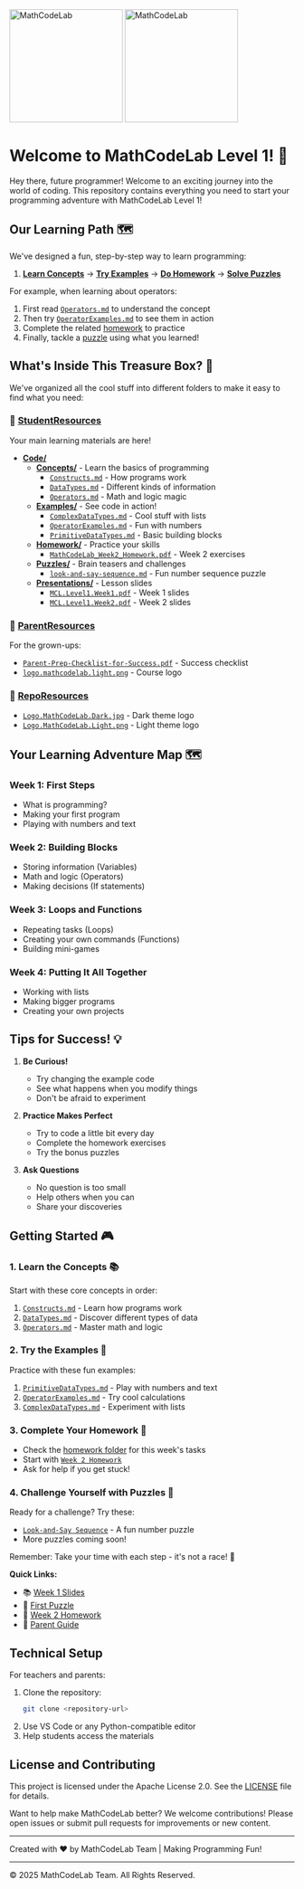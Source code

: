 <img src="../../../RepoResources/Logo.MathCodeLab.Light.png#gh-light-mode-only" alt="MathCodeLab" width="200"/>
<img src="../../../RepoResources/Logo.MathCodeLab.Dark.jpg#gh-dark-mode-only" alt="MathCodeLab" width="200"/>

# Welcome to MathCodeLab Level 1! 🚀

Hey there, future programmer! Welcome to an exciting journey into the world of coding. This repository contains everything you need to start your programming adventure with MathCodeLab Level 1!

## Our Learning Path 🗺️

We've designed a fun, step-by-step way to learn programming:

1. **[Learn Concepts](StudentResources/Code/Concepts/)** → **[Try Examples](StudentResources/Code/Examples/)** → **[Do Homework](StudentResources/Homework/)** → **[Solve Puzzles](StudentResources/Puzzles/)**

For example, when learning about operators:
1. First read [`Operators.md`](StudentResources/Code/Concepts/Operators.md) to understand the concept
2. Then try [`OperatorExamples.md`](StudentResources/Code/Examples/OperatorExamples.md) to see them in action
3. Complete the related [homework](StudentResources/Homework/) to practice
4. Finally, tackle a [puzzle](StudentResources/Puzzles/) using what you learned!

## What's Inside This Treasure Box? 💎

We've organized all the cool stuff into different folders to make it easy to find what you need:

### 📂 [StudentResources](StudentResources/)
Your main learning materials are here!

- **[Code/](StudentResources/Code/)**
  - **[Concepts/](StudentResources/Code/Concepts/)** - Learn the basics of programming
    - [`Constructs.md`](StudentResources/Code/Concepts/Constructs.md) - How programs work
    - [`DataTypes.md`](StudentResources/Code/Concepts/DataTypes.md) - Different kinds of information
    - [`Operators.md`](StudentResources/Code/Concepts/Operators.md) - Math and logic magic
  - **[Examples/](StudentResources/Code/Examples/)** - See code in action!
    - [`ComplexDataTypes.md`](StudentResources/Code/Examples/ComplexDataTypes.md) - Cool stuff with lists
    - [`OperatorExamples.md`](StudentResources/Code/Examples/OperatorExamples.md) - Fun with numbers
    - [`PrimitiveDataTypes.md`](StudentResources/Code/Examples/PrimitiveDataTypes.md) - Basic building blocks
  - **[Homework/](StudentResources/Homework/)** - Practice your skills
    - [`MathCodeLab_Week2_Homework.pdf`](StudentResources/Homework/MatchCodeLab_Week2_Homework.pdf) - Week 2 exercises
  - **[Puzzles/](StudentResources/Puzzles/)** - Brain teasers and challenges
    - [`look-and-say-sequence.md`](StudentResources/Puzzles/look-and-say-sequence.md) - Fun number sequence puzzle
  - **[Presentations/](StudentResources/Presentations/)** - Lesson slides
    - [`MCL.Level1.Week1.pdf`](StudentResources/Presentations/MCL.Level1.Week1.pdf) - Week 1 slides
    - [`MCL.Level1.Week2.pdf`](StudentResources/Presentations/MCL.Level1.Week2.pdf) - Week 2 slides

### 📂 [ParentResources](ParentResources/)
For the grown-ups:
- [`Parent-Prep-Checklist-for-Success.pdf`](ParentResources/Parent-Prep-Checklist-for-Success.pdf) - Success checklist
- [`logo.mathcodelab.light.png`](ParentResources/logo.mathcodelab.light.png) - Course logo

### 📂 [RepoResources](RepoResources/)
- [`Logo.MathCodeLab.Dark.jpg`](RepoResources/Logo.MathCodeLab.Dark.jpg) - Dark theme logo
- [`Logo.MathCodeLab.Light.png`](RepoResources/Logo.MathCodeLab.Light.png) - Light theme logo

## Your Learning Adventure Map 🗺️

### Week 1: First Steps
- What is programming?
- Making your first program
- Playing with numbers and text

### Week 2: Building Blocks
- Storing information (Variables)
- Math and logic (Operators)
- Making decisions (If statements)

### Week 3: Loops and Functions
- Repeating tasks (Loops)
- Creating your own commands (Functions)
- Building mini-games

### Week 4: Putting It All Together
- Working with lists
- Making bigger programs
- Creating your own projects

## Tips for Success! 💡

1. **Be Curious!**
   - Try changing the example code
   - See what happens when you modify things
   - Don't be afraid to experiment

2. **Practice Makes Perfect**
   - Try to code a little bit every day
   - Complete the homework exercises
   - Try the bonus puzzles

3. **Ask Questions**
   - No question is too small
   - Help others when you can
   - Share your discoveries

## Getting Started 🎮

### 1. Learn the Concepts 📚
Start with these core concepts in order:
1. [`Constructs.md`](StudentResources/Code/Concepts/Constructs.md) - Learn how programs work
2. [`DataTypes.md`](StudentResources/Code/Concepts/DataTypes.md) - Discover different types of data
3. [`Operators.md`](StudentResources/Code/Concepts/Operators.md) - Master math and logic

### 2. Try the Examples 🎯
Practice with these fun examples:
1. [`PrimitiveDataTypes.md`](StudentResources/Code/Examples/PrimitiveDataTypes.md) - Play with numbers and text
2. [`OperatorExamples.md`](StudentResources/Code/Examples/OperatorExamples.md) - Try cool calculations
3. [`ComplexDataTypes.md`](StudentResources/Code/Examples/ComplexDataTypes.md) - Experiment with lists

### 3. Complete Your Homework 📝
- Check the [homework folder](StudentResources/Homework/) for this week's tasks
- Start with [`Week 2 Homework`](StudentResources/Homework/MatchCodeLab_Week2_Homework.pdf)
- Ask for help if you get stuck!

### 4. Challenge Yourself with Puzzles 🧩
Ready for a challenge? Try these:
- [`Look-and-Say Sequence`](StudentResources/Puzzles/look-and-say-sequence.md) - A fun number puzzle
- More puzzles coming soon!

Remember: Take your time with each step - it's not a race! 🐢

**Quick Links:**
- 📚 [Week 1 Slides](StudentResources/Presentations/MCL.Level1.Week1.pdf)
- 🧩 [First Puzzle](StudentResources/Puzzles/look-and-say-sequence.md)
- 📝 [Week 2 Homework](StudentResources/Homework/MatchCodeLab_Week2_Homework.pdf)
- 📖 [Parent Guide](ParentResources/Parent-Prep-Checklist-for-Success.pdf)

## Technical Setup

For teachers and parents:
1. Clone the repository:
   ```sh
   git clone <repository-url>
   ```
2. Use VS Code or any Python-compatible editor
3. Help students access the materials

## License and Contributing

This project is licensed under the Apache License 2.0. See the [LICENSE](LICENSE) file for details.

Want to help make MathCodeLab better? We welcome contributions! Please open issues or submit pull requests for improvements or new content.

---

Created with ❤️ by MathCodeLab Team | Making Programming Fun!

---
© 2025 MathCodeLab Team. All Rights Reserved.